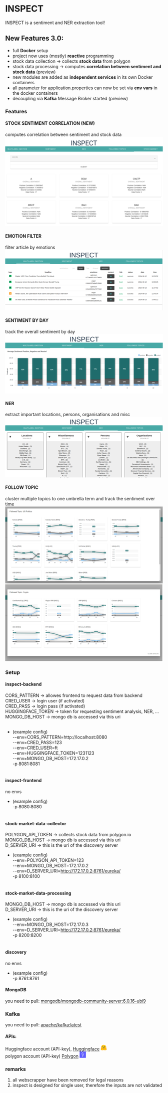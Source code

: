 # INSPECT 
INSPECT is a sentiment and NER extraction tool!

## New Features 3.0:
- full **Docker** setup
- project now uses (mostly) **reactive** programming 
- stock data collection &rarr; collects **stock data** from polygon
- stock data processing &rarr; computes **correlation between sentiment and stock data** (preview)
- new modules are added as **independent services** in its own Docker containers
- all parameter for application.properties can now be set via **env vars** in the docker containers
- decoupling via **Kafka** Message Broker started (preview)

### Features

#### STOCK SENTIMENT CORRELATION (NEW)
computes correlation between sentiment and stock data
![stock_sentiment_correlation](./Screenshots/stock_sentiment_correlation.PNG)


#### EMOTION FILTER
filter article by emotions
![emotion_filter](./Screenshots/emotion_filter.png)


#### SENTIMENT BY DAY
track the overall sentiment by day
![sentiment_by](./Screenshots/sentiment_by_day.png)

#### NER
extract important locations, persons, organisations and misc 
![ner](./Screenshots/NER.png)

#### FOLLOW TOPIC
cluster multiple topics to one umbrella term and track the sentiment over time
![sentiment_by](./Screenshots/followed_topic.PNG)
![sentiment_by](./Screenshots/followed_topic_2.PNG)


### Setup

#### inspect-backend 
CORS_PATTERN &rarr; allowes frontend to request data from backend \
CRED_USER &rarr; login user (if activated) \
CRED_PASS &rarr; login pass (if activated) \
HUGGINGFACE_TOKEN &rarr; token for requesting sentiment analysis, NER, ... \
MONGO_DB_HOST &rarr; mongo db is accessed via this uri \
&nbsp;
- (example config) \
--env=CORS_PATTERN=http://localhost:8080 \
--env=CRED_PASS=123 \
--env=CRED_USER=ft \
--env=HUGGINGFACE_TOKEN=1231123 \
--env=MONGO_DB_HOST=172.17.0.2 \
-p 8081:8081 \
&nbsp;
#### inspect-frontend
no envs 
- (example config) \
-p 8080:8080 \
&nbsp;
#### stock-market-data-collector
POLYGON_API_TOKEN &rarr; collects stock data from polygon.io \
MONGO_DB_HOST &rarr; mongo db is accessed via this uri \
D_SERVER_URI &rarr; this is the uri of the discovery server 

- (example config) \
--env=POLYGON_API_TOKEN=123 \
--env=MONGO_DB_HOST=172.17.0.2 \
--env=D_SERVER_URI=http://172.17.0.2:8761/eureka/ \
-p 8100:8100 \
&nbsp;

#### stock-market-data-processing
MONGO_DB_HOST &rarr; mongo db is accessed via this uri \
D_SERVER_URI &rarr; this is the uri of the discovery server 

- (example config) \
--env=MONGO_DB_HOST=172.17.0.3 \
--env=D_SERVER_URI=http://172.17.0.2:8761/eureka/ \
-p 8200:8200 \
&nbsp;

#### discovery
no envs 
- (example config) \
-p 8761:8761 

#### MongoDB
you need to pull: [mongodb/mongodb-community-server:6.0.16-ubi9](https://hub.docker.com/layers/mongodb/mongodb-community-server/6.0.19-ubi8/images/sha256-9f85635c9b1d1506ff0a3b4a91ac16136c8e37e33797f8427e33a8341c261487)

### Kafka
you need to pull: [apache/kafka:latest](https://hub.docker.com/r/apache/kafka)
#### APIs: 
Huggingface account (API-key), [Huggingface](https://huggingface.co/) <img src="./Screenshots/huggingface.svg" width="20">  
polygon account (API-key)  [Polygon](https://polygon.io/)    <img src="./Screenshots/polygon.png" width="20">

### remarks
1) all webscrapper have been removed for legal reasons 
1) inspect is designed for single user, therefore the inputs are not validated

